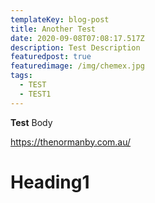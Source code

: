 ```yaml
---
templateKey: blog-post
title: Another Test
date: 2020-09-08T07:08:17.517Z
description: Test Description
featuredpost: true
featuredimage: /img/chemex.jpg
tags:
  - TEST
  - TEST1
---
```

**Test** Body 

<https://thenormanby.com.au/>

# Heading1